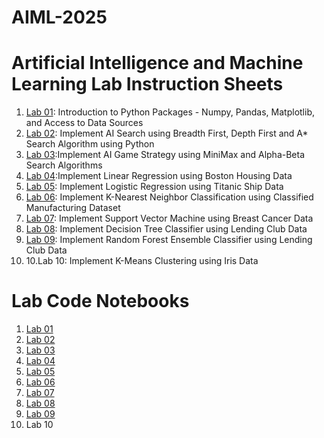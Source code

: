 # AIML-2025
# Artificial Intelligence and Machine Learning Lab Instruction Sheets
1. [Lab 01](https://github.com/MalyalaAnand/AIML-2025/blob/main/AIML_A1.pdf): Introduction to Python Packages - Numpy, Pandas, Matplotlib, and Access to Data Sources
2. [Lab 02](https://github.com/MalyalaAnand/AIML-2025/blob/main/AIML_A2.pdf): Implement AI Search using Breadth First, Depth First and A* Search Algorithm using Python
3. [Lab 03](https://github.com/MalyalaAnand/AIML-2025/blob/main/AIML_A3.pdf):Implement AI Game Strategy using MiniMax and Alpha-Beta Search Algorithms
4. [Lab 04](https://github.com/MalyalaAnand/AIML-2025/blob/main/AIML_A4.pdf):Implement Linear Regression using Boston Housing Data
5. [Lab 05](https://github.com/MalyalaAnand/AIML-2025/blob/main/AIML_A5.pdf): Implement Logistic Regression using Titanic Ship Data
6. [Lab 06](https://github.com/MalyalaAnand/AIML-2025/blob/main/AIML_A6.pdf): Implement K-Nearest Neighbor Classification using Classified Manufacturing Dataset
7. [Lab 07](https://github.com/MalyalaAnand/AIML-2025/blob/main/AIML_A7.pdf): Implement Support Vector Machine using Breast Cancer Data
8. [Lab 08](https://github.com/MalyalaAnand/AIML-2025/blob/main/AIML_A8.pdf): Implement Decision Tree Classifier using Lending Club Data
9. [Lab 09](https://github.com/MalyalaAnand/AIML-2025/blob/main/AIML_A9.pdf): Implement Random Forest Ensemble Classifier using Lending Club Data
10. 10.Lab 10: Implement K-Means Clustering using Iris Data
# Lab Code Notebooks    
1. [Lab 01](https://github.com/MalyalaAnand/AIML-2025/blob/main/Lab_01_AIML.ipynb)
2. [Lab 02](https://github.com/MalyalaAnand/AIML-2025/blob/main/Lab_02_AIML.ipynb)
3. [Lab 03](https://github.com/MalyalaAnand/AIML-2025/blob/main/Lab_03_AIML.ipynb)
4. [Lab 04](https://github.com/MalyalaAnand/AIML-2025/blob/main/Lab_04_AIML.ipynb)
5. [Lab 05](https://github.com/MalyalaAnand/AIML-2025/blob/main/Lab_05_AIML.ipynb)
6. [Lab 06](https://github.com/MalyalaAnand/AIML-2025/blob/main/Lab_06_AIML.ipynb)
7. [Lab 07](https://github.com/MalyalaAnand/AIML-2025/blob/main/Lab_07_AIML.ipynb)
8. [Lab 08](https://github.com/MalyalaAnand/AIML-2025/blob/main/Lab_08_AIML.ipynb)
9. [Lab 09](https://github.com/MalyalaAnand/AIML-2025/blob/main/Lab_09_AIML.ipynb)
10. Lab 10
